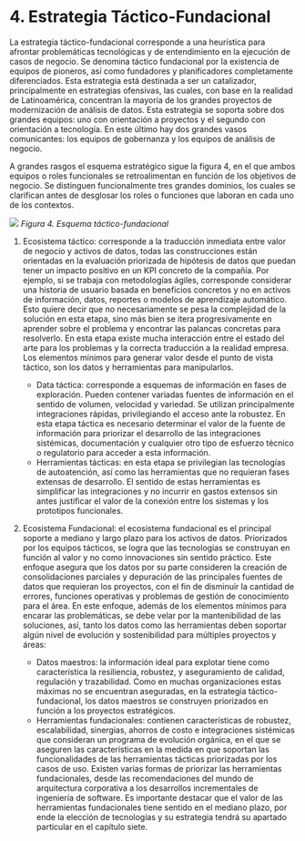 # 4. Estrategia Táctico-Fundacional

La estrategia táctico-fundacional corresponde a una heurística para afrontar problemáticas tecnológicas y de entendimiento en la ejecución de casos de negocio. Se denomina táctico fundacional por la existencia de equipos de pioneros, así como fundadores y planificadores completamente diferenciados. Esta estrategia está destinada a ser un catalizador, principalmente en estrategias ofensivas, las cuales, con base en la realidad de Latinoamérica, concentran la mayoría de los grandes proyectos de modernización de análisis de datos. Esta estrategia se soporta sobre dos grandes equipos: uno con orientación a proyectos y el segundo con orientación a tecnología. En este último hay dos grandes vasos comunicantes: los equipos de gobernanza y los equipos de análisis de negocio. 

A grandes rasgos el esquema estratégico sigue la figura 4, en el que ambos equipos o roles funcionales se retroalimentan en función de los objetivos de negocio. Se distinguen funcionalmente tres grandes dominios, los cuales se clarifican antes de desglosar los roles o funciones que laboran en cada uno de los contextos.

![](ilustracion_4.png) 
*Figura 4. Esquema táctico-fundacional*

1. Ecosistema táctico: corresponde a la traducción inmediata entre valor de negocio y activos de datos, todas las construcciones están orientadas en la evaluación priorizada de hipótesis de datos que puedan tener un impacto positivo en un KPI concreto de la compañía. Por ejemplo, si se trabaja con metodologías ágiles, corresponde considerar una historia de usuario basada en beneficios concretos y no en activos de información, datos, reportes o modelos de aprendizaje automático. Esto quiere decir que no necesariamente se pesa la complejidad de la solución en esta etapa, sino más bien se itera progresivamente en aprender sobre el problema y encontrar las palancas concretas para resolverlo. En esta etapa existe mucha interacción entre el estado del arte para los problemas y la correcta traducción a la realidad empresa. Los elementos mínimos para generar valor desde el punto de vista táctico, son los datos y herramientas para manipularlos.

    * Data táctica: corresponde a esquemas de información en fases de exploración. Pueden contener variadas fuentes de información en el sentido de volumen, velocidad y variedad. Se utilizan principalmente integraciones rápidas, privilegiando el acceso ante la robustez. En esta etapa táctica es necesario determinar el valor de la fuente de información para priorizar el desarrollo de las integraciones sistémicas, documentación y cualquier otro tipo de esfuerzo técnico o regulatorio para acceder a esta información.    
    * Herramientas tácticas: en esta etapa se privilegian las tecnologías de autoatención, así como las herramientas que no requieran fases extensas de desarrollo. El sentido de estas herramientas es simplificar las integraciones y no incurrir en gastos extensos sin antes justificar el valor de la conexión entre los sistemas y los prototipos funcionales.

2. Ecosistema Fundacional: el ecosistema fundacional es el principal soporte a mediano y largo plazo para los activos de datos. Priorizados por los equipos tácticos, se logra que las tecnologías se construyan en función al valor y no como innovaciones sin sentido práctico. Este enfoque asegura que los datos por su parte consideren la creación de consolidaciones parciales y depuración de las principales fuentes de datos que requieran los proyectos, con el fin de disminuir la cantidad de errores, funciones operativas y problemas de gestión de conocimiento para el área. En este enfoque, además de los elementos mínimos para encarar las problemáticas, se debe velar por la mantenibilidad de las soluciones, así, tanto los datos como las herramientas deben soportar algún nivel de evolución y sostenibilidad para múltiples proyectos y áreas:

   * Datos maestros: la información ideal para explotar tiene como característica la resiliencia, robustez, y aseguramiento de calidad, regulación y trazabilidad. Como en muchas organizaciones estas máximas no se encuentran aseguradas, en la estrategia táctico-fundacional, los datos maestros se construyen priorizados en función a los proyectos estratégicos.
   * Herramientas fundacionales: contienen características de robustez, escalabilidad, sinergias, ahorros de costo e integraciones sistémicas que consideran un programa de evolución orgánica, en el que se aseguren las características en la medida en que soportan las funcionalidades de las herramientas tácticas priorizadas por los casos de uso. Existen varias formas de priorizar las herramientas fundacionales, desde las recomendaciones del mundo de arquitectura corporativa a los desarrollos incrementales de ingeniería de software. Es importante destacar que el valor de las herramientas fundacionales tiene sentido en el mediano plazo, por ende la elección de tecnologías y su estrategia tendrá su apartado particular en el capítulo siete.

